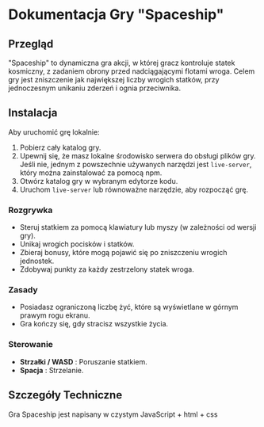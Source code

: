 # Dokumentacja Gry "Spaceship"

## Przegląd

"Spaceship" to dynamiczna gra akcji, w której gracz kontroluje statek kosmiczny, z zadaniem obrony przed nadciągającymi flotami wroga. Celem gry jest zniszczenie jak największej liczby wrogich statków, przy jednoczesnym unikaniu zderzeń i ognia przeciwnika.

## Instalacja

Aby uruchomić grę lokalnie:

1. Pobierz cały katalog gry.
2. Upewnij się, że masz lokalne środowisko serwera do obsługi plików gry. Jeśli nie, jednym z powszechnie używanych narzędzi jest `live-server`, który można zainstalować za pomocą npm.
3. Otwórz katalog gry w wybranym edytorze kodu.
4. Uruchom `live-server` lub równoważne narzędzie, aby rozpocząć grę.

### Rozgrywka

- Steruj statkiem za pomocą klawiatury lub myszy (w zależności od wersji gry).
- Unikaj wrogich pocisków i statków.
- Zbieraj bonusy, które mogą pojawić się po zniszczeniu wrogich jednostek.
- Zdobywaj punkty za każdy zestrzelony statek wroga.

### Zasady

- Posiadasz ograniczoną liczbę żyć, które są wyświetlane w górnym prawym rogu ekranu.
- Gra kończy się, gdy stracisz wszystkie życia.

### Sterowanie

- **Strzałki / WASD** : Poruszanie statkiem.
- **Spacja** : Strzelanie.

## Szczegóły Techniczne

Gra Spaceship jest napisany w czystym JavaScript + html + css
